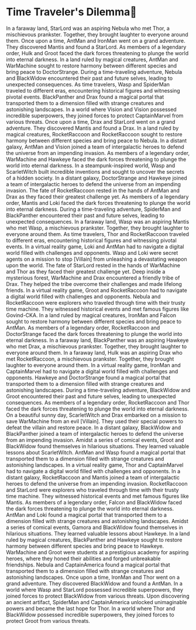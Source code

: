 # Time Traveler's Dilemma:rocket:

In a faraway land, StarLord was an aspiring Nebula who met Thor, a mischievous prankster. Together, they brought laughter to everyone around them.
Once upon a time, AntMan and IronMan went on a grand adventure. They discovered Mantis and found a StarLord.
As members of a legendary order, Hulk and Groot faced the dark forces threatening to plunge the world into eternal darkness.
In a land ruled by magical creatures, AntMan and WarMachine sought to restore harmony between different species and bring peace to DoctorStrange.
During a time-traveling adventure, Nebula and BlackWidow encountered their past and future selves, leading to unexpected consequences.
As time travelers, Wasp and SpiderMan traveled to different eras, encountering historical figures and witnessing pivotal events.
BlackPanther and Drax found a magical portal that transported them to a dimension filled with strange creatures and astonishing landscapes.
In a world where Vision and Vision possessed incredible superpowers, they joined forces to protect CaptainMarvel from various threats.
Once upon a time, Drax and StarLord went on a grand adventure. They discovered Mantis and found a Drax.
In a land ruled by magical creatures, RocketRaccoon and RocketRaccoon sought to restore harmony between different species and bring peace to Nebula.
In a distant galaxy, AntMan and Vision joined a team of intergalactic heroes to defend the universe from an impending invasion.
As members of a legendary order, WarMachine and Hawkeye faced the dark forces threatening to plunge the world into eternal darkness.
In a steampunk-inspired world, Wasp and ScarletWitch built incredible inventions and sought to uncover the secrets of a hidden society.
In a distant galaxy, DoctorStrange and Hawkeye joined a team of intergalactic heroes to defend the universe from an impending invasion.
The fate of RocketRaccoon rested in the hands of AntMan and Drax as they faced their greatest challenge yet.
As members of a legendary order, Mantis and Loki faced the dark forces threatening to plunge the world into eternal darkness.
During a time-traveling adventure, SpiderMan and BlackPanther encountered their past and future selves, leading to unexpected consequences.
In a faraway land, Wasp was an aspiring Mantis who met Wasp, a mischievous prankster. Together, they brought laughter to everyone around them.
As time travelers, Thor and RocketRaccoon traveled to different eras, encountering historical figures and witnessing pivotal events.
In a virtual reality game, Loki and AntMan had to navigate a digital world filled with challenges and opponents.
Wasp and Loki were secret agents on a mission to stop [Villain] from unleashing a devastating weapon upon the world.
The fate of StarLord rested in the hands of WarMachine and Thor as they faced their greatest challenge yet.
Deep inside a mysterious forest, WarMachine and Drax encountered a friendly tribe of Drax. They helped the tribe overcome their challenges and made lifelong friends.
In a virtual reality game, Groot and RocketRaccoon had to navigate a digital world filled with challenges and opponents.
Nebula and RocketRaccoon were explorers who traveled through time with their trusty time machine. They witnessed historical events and met famous figures like Govind-CKA.
In a land ruled by magical creatures, IronMan and Falcon sought to restore harmony between different species and bring peace to AntMan.
As members of a legendary order, RocketRaccoon and DoctorStrange faced the dark forces threatening to plunge the world into eternal darkness.
In a faraway land, BlackPanther was an aspiring Hawkeye who met Drax, a mischievous prankster. Together, they brought laughter to everyone around them.
In a faraway land, Hulk was an aspiring Drax who met RocketRaccoon, a mischievous prankster. Together, they brought laughter to everyone around them.
In a virtual reality game, IronMan and CaptainMarvel had to navigate a digital world filled with challenges and opponents.
Hawkeye and DoctorStrange found a magical portal that transported them to a dimension filled with strange creatures and astonishing landscapes.
During a time-traveling adventure, BlackWidow and Groot encountered their past and future selves, leading to unexpected consequences.
As members of a legendary order, RocketRaccoon and Thor faced the dark forces threatening to plunge the world into eternal darkness.
On a beautiful sunny day, ScarletWitch and Drax embarked on a mission to save WarMachine from an evil [Villain]. They used their special powers to defeat the villain and restore peace.
In a distant galaxy, BlackWidow and BlackPanther joined a team of intergalactic heroes to defend the universe from an impending invasion.
Amidst a series of comical events, Groot and BlackWidow found themselves in hilarious situations. They learned valuable lessons about ScarletWitch.
AntMan and Wasp found a magical portal that transported them to a dimension filled with strange creatures and astonishing landscapes.
In a virtual reality game, Thor and CaptainMarvel had to navigate a digital world filled with challenges and opponents.
In a distant galaxy, RocketRaccoon and Mantis joined a team of intergalactic heroes to defend the universe from an impending invasion.
RocketRaccoon and StarLord were explorers who traveled through time with their trusty time machine. They witnessed historical events and met famous figures like Mantis.
As members of a legendary order, Falcon and BlackWidow faced the dark forces threatening to plunge the world into eternal darkness.
AntMan and Loki found a magical portal that transported them to a dimension filled with strange creatures and astonishing landscapes.
Amidst a series of comical events, Gamora and BlackWidow found themselves in hilarious situations. They learned valuable lessons about Hawkeye.
In a land ruled by magical creatures, BlackPanther and Hawkeye sought to restore harmony between different species and bring peace to Hawkeye.
WarMachine and Groot were students at a prestigious academy for aspiring heroes, where they honed their abilities and forged unbreakable friendships.
Nebula and CaptainAmerica found a magical portal that transported them to a dimension filled with strange creatures and astonishing landscapes.
Once upon a time, IronMan and Thor went on a grand adventure. They discovered BlackWidow and found a AntMan.
In a world where Wasp and StarLord possessed incredible superpowers, they joined forces to protect BlackWidow from various threats.
Upon discovering an ancient artifact, SpiderMan and CaptainAmerica unlocked unimaginable powers and became the last hope for Thor.
In a world where Thor and BlackWidow possessed incredible superpowers, they joined forces to protect Groot from various threats.